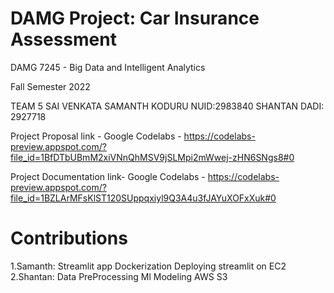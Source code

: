 # DAMG Project:  Car Insurance Assessment

DAMG 7245 - Big Data and Intelligent Analytics

Fall Semester 2022


TEAM 5 
SAI VENKATA SAMANTH KODURU NUID:2983840 
SHANTAN DADI: 2927718

Project Proposal link - Google Codelabs - https://codelabs-preview.appspot.com/?file_id=1BfDTbUBmM2xiVNnQhMSV9jSLMpi2mWwej-zHN6SNgs8#0

Project Documentation link- Google Codelabs - https://codelabs-preview.appspot.com/?file_id=1BZLArMFsKlST120SUppqxiyl9Q3A4u3fJAYuXOFxXuk#0

# Contributions
1.Samanth:
Streamlit app
Dockerization
Deploying streamlit on EC2
2.Shantan:
Data PreProcessing
Ml Modeling
AWS S3
